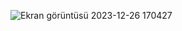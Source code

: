 ![Ekran görüntüsü 2023-12-26 170427](https://github.com/nihatctnn/hacker-rank-java/assets/96945187/8a7bc94b-ba07-48c2-902a-d990b770c04c)
